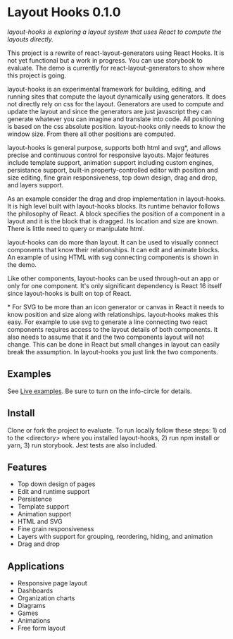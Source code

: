 # Layout Hooks 0.1.0

*layout-hooks is exploring a layout system that uses React to compute the layouts directly.*

This project is a rewrite of react-layout-generators using React Hooks. It is not yet functional but a work in progress. You can use storybook to evaluate. The demo is currently for react-layout-generators to show where this project is going.

layout-hooks is an experimental framework for building, editing, and running sites that compute the layout dynamically using generators. It does not directly rely on css for the layout. Generators are used to compute and update the layout and since the generators are just javascript they can generate whatever you can imagine and translate into code. All positioning is based on the css absolute position. layout-hooks only needs to know the window size. From there all other positions are computed.

layout-hooks is general purpose, supports both html and svg*, and allows precise and continuous control for responsive layouts. Major features include template support, animation support including custom engines, persistance support, built-in property-controlled editor with position and size editing, fine grain responsiveness, top down design, drag and drop, and layers support.

As an example consider the drag and drop implementation in layout-hooks. It is high level built with layout-hooks blocks. Its runtime behavior follows the philosophy of React. A block specifies the position of a component in a layout and it is the block that is dragged. Its location and size are known. There is little need to query or manipulate html.

layout-hooks can do more than layout. It can be used to visually connect components that know their relationships. It can edit and animate blocks. An example of using HTML with svg connecting components is shown in the demo.

Like other components, layout-hooks can be used through-out an app or only for one component. It's only significant dependency is React 16 itself since layout-hooks is built on top of React.

\* For SVG to be more than an icon generator or canvas in React it needs to know position and size along with relationships. layout-hooks makes this easy. For example to use svg to generate a line connecting two react components requires access to the layout details of both components. It also needs to assume that it and the two components layout will not change. This can be done in React but small changes in layout can easily break the assumption. In layout-hooks you just link the two components.

## Examples

See [Live examples](https://neq1.io). Be sure to turn on the info-circle for details.

## Install

Clone or fork the project to evaluate. To run locally follow these steps: 1) cd to the \<directory\> where you installed layout-hooks, 2) run npm install or yarn, 3) run storybook. Jest tests are also included.

## Features

* Top down design of pages
* Edit and runtime support
* Persistence
* Template support
* Animation support
* HTML and SVG
* Fine grain responsiveness
* Layers with support for grouping, reordering, hiding, and animation
* Drag and drop

## Applications

* Responsive page layout
* Dashboards
* Organization charts
* Diagrams
* Games
* Animations
* Free form layout
